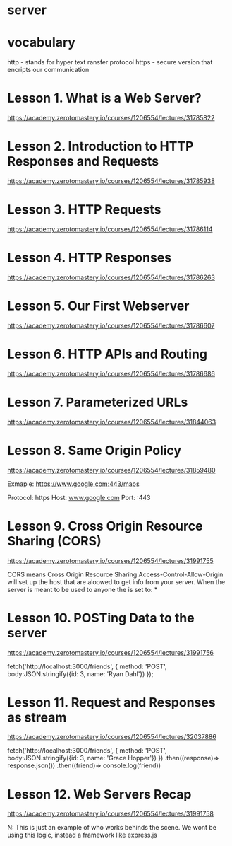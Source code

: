# server

# vocabulary

http - stands for hyper text ransfer protocol
https - secure version that encripts our communication

# Lesson 1. What is a Web Server?

https://academy.zerotomastery.io/courses/1206554/lectures/31785822

# Lesson 2. Introduction to HTTP Responses and Requests

https://academy.zerotomastery.io/courses/1206554/lectures/31785938

# Lesson 3. HTTP Requests

https://academy.zerotomastery.io/courses/1206554/lectures/31786114

# Lesson 4. HTTP Responses

https://academy.zerotomastery.io/courses/1206554/lectures/31786263

# Lesson 5. Our First Webserver

https://academy.zerotomastery.io/courses/1206554/lectures/31786607

# Lesson 6. HTTP APIs and Routing

https://academy.zerotomastery.io/courses/1206554/lectures/31786686

# Lesson 7. Parameterized URLs

https://academy.zerotomastery.io/courses/1206554/lectures/31844063

# Lesson 8. Same Origin Policy

https://academy.zerotomastery.io/courses/1206554/lectures/31859480

Exmaple:
https://www.google.com:443/maps

Protocol: https
Host: www.google.com
Port: :443

# Lesson 9. Cross Origin Resource Sharing (CORS)

https://academy.zerotomastery.io/courses/1206554/lectures/31991755

CORS means Cross Origin Resource Sharing
Access-Control-Allow-Origin will set up the host that are aloowed to get info from your server. When the server is meant to be used to anyone the is set to: \*

# Lesson 10. POSTing Data to the server

https://academy.zerotomastery.io/courses/1206554/lectures/31991756

fetch('http://localhost:3000/friends', {
method: 'POST',
body:JSON.stringify({id: 3, name: 'Ryan Dahl'})
});

# Lesson 11. Request and Responses as stream

https://academy.zerotomastery.io/courses/1206554/lectures/32037886

fetch('http://localhost:3000/friends', {
method: 'POST',
body:JSON.stringify({id: 3, name: 'Grace Hopper'})
})
.then((response)=> response.json())
.then((friend)=> console.log(friend))

# Lesson 12. Web Servers Recap

https://academy.zerotomastery.io/courses/1206554/lectures/31991758

N: This is just an example of who works behinds the scene. We wont be using this logic, instead a framework like express.js
